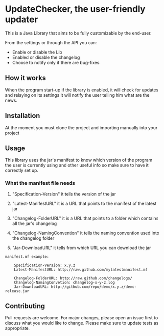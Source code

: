 
# UpdateChecker, the user-friendly updater
This is a Java Library that aims to be fully customizable by the end-user.

From the settings or through the API you can:
* Enable or disable the Lib
* Enabled or disable the changelog
* Choose to notify only if there are bug-fixes

## How it works
When the program start-up if the library is enabled, it will check for updates and relaying on its settings
it will notify the user telling him what are the news.

## Installation
At the moment you must clone the project and importing manually into your project

## Usage
This library uses the jar's manifest to know which version of the program
the user is currently using and other useful info so make sure to
have it correctly set up.

### What the manifest file needs

1. "Specification-Version" it tells the version of the jar
   
1. "Latest-ManifestURL" it is a URL that points to the manifest of the latest jar

1. "Changelog-FolderURL" it is a URL that points to a folder which contains all the jar's changelog

1. "Changelog-NamingConvention" it tells the naming convention used into the changelog folder

1. "Jar-DownloadURL" it tells from which URL you can download the jar

```
manifest.mf example:

    Specification-Version: x.y.z
    Latest-ManifestURL: http://raw.github.com/mylatestmanifest.mf
    
    Changelog-FolderURL: http://raw.github.com/changelogs/
    Changelog-NamingConvetion: changelog-x-y-z.log
    Jar-DownloadURL: http://github.com/repo/demo/x.y.z/demo-release.jar 
```

## Contributing
Pull requests are welcome. For major changes, please open an issue first to discuss what you would like to change.
Please make sure to update tests as appropriate.
